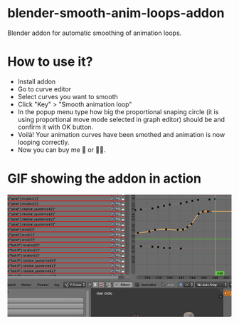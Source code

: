 # blender-smooth-anim-loops-addon
Blender addon for automatic smoothing of animation loops.

# How to use it?

* Install addon
* Go to curve editor
* Select curves you want to smooth
* Click "Key" > "Smooth animation loop"
* In the popup menu type how big the proportional snaping circle (it is using proportional move mode selected in graph editor) should be and confirm it with OK button.
* Voilà! Your animation curves have been smothed and animation is now looping correctly.
* Now you can buy me 🍺 or 🍺🍺.

# GIF showing the addon in action
![Addon in action](https://raw.githubusercontent.com/RootKiller/blender-smooth-anim-loops-addon/master/readme/addon.gif)




